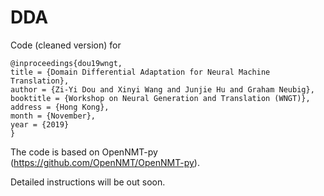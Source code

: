 # DDA

Code (cleaned version) for

    @inproceedings{dou19wngt,
    title = {Domain Differential Adaptation for Neural Machine Translation},
    author = {Zi-Yi Dou and Xinyi Wang and Junjie Hu and Graham Neubig},
    booktitle = {Workshop on Neural Generation and Translation (WNGT)},
    address = {Hong Kong},
    month = {November},
    year = {2019}
    }

The code is based on OpenNMT-py (https://github.com/OpenNMT/OpenNMT-py).

Detailed instructions will be out soon.

